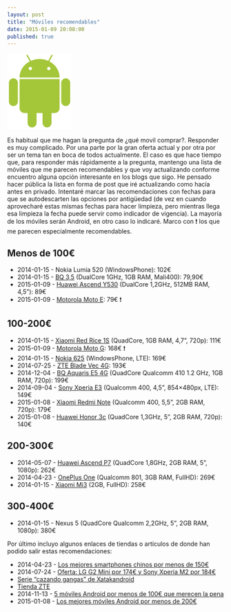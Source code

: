 ```yaml
---
layout: post
title: "Móviles recomendables"
date: 2015-01-09 20:08:00
published: true
---
```


![Android Logo](/images/posts/android_robot.png)

Es habitual que me hagan la pregunta de ¿qué movil comprar?. Responder es muy complicado. Por una parte por la gran oferta actual y por otra por ser un tema tan en boca de todos actualmente. El caso es que hace tiempo que, para responder más rápidamente a la pregunta, mantengo una lista de móviles que me parecen recomendables y que voy actualizando conforme encuentro alguna opción interesante en los blogs que sigo. He pensado hacer pública la lista en forma de post que iré actualizando como hacía antes en privado. Intentaré marcar las recomendaciones con fechas para que se autodescarten las opciones por antigüedad (de vez en cuando aprovecharé estas mismas fechas para hacer limpieza, pero mientras llega esa limpieza la fecha puede servir como indicador de vigencia). La mayoría de los móviles serán Android, en otro caso lo indicaré. Marco con :exclamation: los que me parecen especialmente recomendables.

## Menos de 100€

* 2014-01-15 - Nokia Lumia 520 (WindowsPhone): 102€
* 2014-01-15 - [BQ 3,5](http://www.bq.com/es/productos/aquaris-3-5.html) (DualCore 1GHz, 1GB RAM, Mali400): 79,90€
* 2015-01-09 - [Huawei Ascend Y530](http://www.amazon.es/gp/product/B00HRXA9CW) (DualCore 1,2GHz, 512MB RAM, 4,5”): 89€
* 2015-01-09 - [Motorola Moto E](http://www.amazon.es/gp/product/B00KD7UZH8): 79€ :exclamation:

## 100-200€

* 2014-01-15 - [Xiaomi Red Rice 1S](http://www.aliexpress.com/item/Russian-Spainsh-support-Original-XIAOMI-Red-Rice-Hongmi-WCDMA-3G-Version-Quad-Core-MTK6589T-1-5Ghz/1479637026.html) (QuadCore, 1GB RAM, 4,7”, 720p): 111€
* 2015-01-09 - [Motorola Moto G](http://www.amazon.es/gp/product/B00N7P33Y0): 168€ :exclamation:
* 2014-01-15 - [Nokia 625](http://www.amazon.es/Nokia-Lumia-625-Smartphone-Importado/dp/B00E4KMSK2) (WindowsPhone, LTE): 169€
* 2014-07-25 - [ZTE Blade Vec 4G](http://www.elandroidelibre.com/2014/07/zte-blade-vec-4g-analisis-y-experiencia-de-uso.html): 193€
* 2014-12-04 - [BQ Aquaris E5 4G](http://www.elandroidelibre.com/2014/12/bq-aquaris-e5-4g-analisis-y-experiencia-de-usuario.html) (QuadCore Qualcomm 410 1.2 GHz, 1GB RAM, 720p): 199€
* 2014-09-04 - [Sony Xperia E3](http://www.amazon.es/Sony-Xperia-E3-Smartphone-Quad-Core/dp/B00O7VSTHE) (Qualcomm 400, 4,5”, 854×480px, LTE): 149€
* 2015-01-08 - [Xiaomi Redmi Note](http://www.amazon.es/gp/product/B00OLN4BNE) (Qualcomm 400, 5,5”, 2GB RAM, 720p): 179€
* 2015-01-08 - [Huawei Honor 3c](http://www.amazon.es/gp/product/B00PK9MTXC) (QuadCore 1,3GHz, 5”, 2GB RAM, 720p): 140€

## 200-300€

* 2014-05-07 - [Huawei Ascend P7](http://www.elandroidelibre.com/2014/05/huawei-ascend-p7-primeras-impresiones.html) (QuadCore 1,8GHz, 2GB RAM, 5”, 1080p): 262€
* 2014-04-23 - [OnePlus One](https://oneplus.net/es) (Qualcomm 801, 3GB RAM, FullHD): 269€
* 2014-01-15 - [Xiaomi Mi3](http://xn--xiaomiespaa-beb.com/comprar-xiaomi/xiaomi-mi3-comprar-16gb/) (2GB, FullHD): 258€

## 300-400€

* 2014-01-15 - Nexus 5 (QuadCore Qualcomm 2,2GHz, 5”, 2GB RAM, 1080p): 380€

Por último incluyo algunos enlaces de tiendas o artículos de donde han podido salir estas recomendaciones:

* 2014-04-23 - [Los mejores smartphones chinos por menos de 150€](http://www.elandroidelibre.com/2014/04/los-mejores-smartphones-chinos-por-menos-de-150e.html)
* 2014-07-24 - [Oferta: LG G2 Mini por 174€ y Sony Xperia M2 por 184€](http://www.elandroidelibre.com/2014/07/oferta-lg-g2-mini-por-174e-y-sony-xperia-m2-por-184e.html)
* [Serie “cazando gangas” de Xatakandroid](http://www.xatakandroid.com/tag/cazando-gangas)
* [Tienda ZTE](http://www.tienda.zte.es/)
* 2014-11-13 - [5 móviles Android por menos de 100€ que merecen la pena](http://www.elandroidelibre.com/2014/11/5-moviles-android-por-menos-de-100e-que-merecen-la-pena.html)
* 2015-01-08 - [Los mejores móviles Android por menos de 200€](http://www.elandroidelibre.com/2015/01/los-mejores-moviles-android-por-menos-de-200e.html)